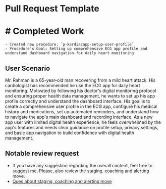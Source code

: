 # Pull Request Template
# # **Completed Work**

    - Created new procedure: `p-kardiacapp-setup-user-profile`
    - Procedure's Goal: Setting up comprehensive ECG app profile and understand dashboard navigation for daily heart monitoring

## User Scenario

Mr. Rahman is a 65-year-old man recovering from a mild heart attack. His cardiologist has recommended he use the ECG app for daily heart monitoring. Motivated by following his doctor's digital monitoring protocol and ensuring proper health data management, he wants to set up his app profile correctly and understand the dashboard interface. His goal is to create a comprehensive user profile in the ECG app, configure his medical history and medications, set up automated reminders, and understand how to navigate the app's main dashboard and recording interface. As a new app user with limited digital health experience, he feels overwhelmed by the app's features and needs clear guidance on profile setup, privacy settings, and basic app navigation to build confidence with digital health management.

## Notable review request

- If you have any suggestion regarding the overall content, feel free to suggest me. Please, also review the staging, coaching and alerting move. 
- [Ques about staging, coaching and alerting move](https://github.com/ENG517/Procedure/commit/38d58a48a8cf356beac6f8c4c1b068310aa34842)

